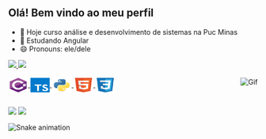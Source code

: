 ## Olá! Bem vindo ao meu perfil

- 🔭 Hoje curso análise e desenvolvimento de sistemas na Puc Minas
- 🌱 Estudando Angular
- 😄 Pronouns: ele/dele

<div style="display: flex; align-items: center;">
  <a href="https://github.com/Cr1sxx">
    <img height="180px" src="https://github-readme-stats.vercel.app/api?username=cr1sxx&show_icons=true&theme=tokyonight&include_all_commits=true&<count_private=true"/>
    <img height="150px" src="https://github-readme-stats.vercel.app/api/top-langs/?username=cr1sxx&layout-compact&langs_count-16&theme-tokyonight"/>
</div>

<div style="display: inline_block"><br>
  <img align="center" alt="Csharp" height="30" width="40" src="https://raw.githubusercontent.com/devicons/devicon/master/icons/csharp/csharp-original.svg">
  <img align="center" alt="Ts" height="30" width="40" src="https://raw.githubusercontent.com/devicons/devicon/master/icons/typescript/typescript-plain.svg">
  <img align="center" alt="Python" height="30" width="40" src="https://raw.githubusercontent.com/devicons/devicon/master/icons/python/python-original.svg">
  <img align="center" alt="HTML" height="30" width="40" src="https://raw.githubusercontent.com/devicons/devicon/master/icons/html5/html5-original.svg">
  <img align="center" alt="CSS" height="30" width="40" src="https://raw.githubusercontent.com/devicons/devicon/master/icons/css3/css3-original.svg">
  <img align="right" alt="Gif" src="https://media.tenor.com/7GyHsInT8uoAAAAM/naruto.gif"
  </div>

  ##

   
<div> 
  <a href = "mailto:cristhianbraga05@gmail.com"><img src="https://img.shields.io/badge/-Gmail-%23333?style=for-the-badge&logo=gmail&logoColor=white" target="_blank"></a>
  <a href="https://www.linkedin.com/in/cristhian-dias-braga-a86303256/" target="_blank"><img src="https://img.shields.io/badge/-LinkedIn-%230077B5?style=for-the-badge&logo=linkedin&logoColor=white" target="_blank"></a> 
</div>

![Snake animation](https://https://github.com/cr1sxx/cr1sxx/blob/output/github-contribution-grid-snake.svg)
  
